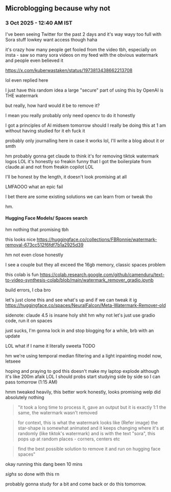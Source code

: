 ## Microblogging because why not
### 3 Oct 2025 - 12:40 AM IST

I've been seeing Twitter for the past 2 days and it's way wayy too full with Sora stuff
lowkey want access though haha

it's crazy how many people get fooled from the video tbh, especially on insta - saw so many sora videos on my feed with the obvious watermark and people even believed it

https://x.com/kuberwastaken/status/1973813438662213708

lol even replied here

I just have this random idea
a large "secure" part of using this by OpenAI is THE watermark 

but really, how hard would it be to remove it?

I mean
you really probably only need opencv to do it honestly

I got a principles of AI midsem tomorrow should I really be doing this at 1 am without having studied for it 
eh fuck it 

probably only journalling here in case it works lol, I'll write a blog about it or smth

hm probably gonna get claude to think it's for removing tiktok watermark logos LOL
it's honestly so freakin funny that I got the boilerplate from claude.ai and not from freakin copilot LOL

I'll be honest by the length, it doesn't look promising at all

LMFAOOO what an epic fail


I bet there are some existing solutions we can learn from or tweak tho

hm.

#### Hugging Face Models/ Spaces search

hm nothing that promising tbh

this looks nice
https://huggingface.co/collections/FBRonnie/watermark-removal-673cc512f6fdf7b1a2925d39

hm not even close honestly

I see a couple but they all exceed the 16gb memory, classic spaces problem

this colab is fun
https://colab.research.google.com/github/camenduru/text-to-video-synthesis-colab/blob/main/watermark_remover_gradio.ipynb

build errors, I cba bro

let's just clone this and see what's up and if we can tweak it ig
https://huggingface.co/spaces/NeuralFalcon/Meta-Watermark-Remover-old

sidenote: claude 4.5 is insane holy shit
hm why not let's just use gradio code, run it on spaces

just sucks, I'm gonna lock in and stop blogging for a while, brb with an update

LOL what if I name it literally sweeta
TODO

hm we're using temporal median filtering and a light inpainting model now, letseee

hoping and praying to god this doesn't make my laptop explode although it's like 200m afaik
LOL I should probs start studying side by side so I can pass tomorrow (1:15 AM)

hmm tweaked heavily, this better work honestly, looks promising
welp did absolutely nothing

> "it took a long time to process it, gave an output but it is exactly 1:1 the same, the watermark wasn't removed 

> for context, this is what the watermark looks like (Refer image) the star-shape is somewhat animated and it keeps changing where it's at randomly (like tiktok's watermark) and is with the text "sora", this pops up at random places - corners, centers etc

> find the best possible solution to remove it and run on hugging face spaces"


okay running this 
dang been 10 mins 

*sighs*
so done with this rn

probably gonna study for a bit and come back or do this tomorrow.